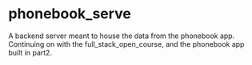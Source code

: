 # phonebook_serve

A backend server meant to house the data from the phonebook app. Continuing on with the full_stack_open_course, and the phonebook app built in part2.
